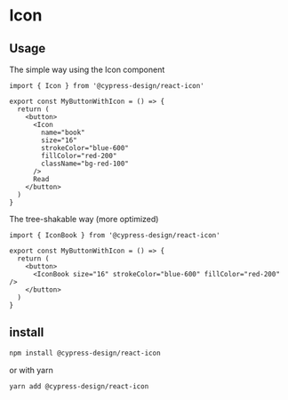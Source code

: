 # Icon

## Usage

The simple way using the Icon component

```tsx
import { Icon } from '@cypress-design/react-icon'

export const MyButtonWithIcon = () => {
  return (
    <button>
      <Icon
        name="book"
        size="16"
        strokeColor="blue-600"
        fillColor="red-200"
        className="bg-red-100"
      />
      Read
    </button>
  )
}
```

The tree-shakable way (more optimized)

```tsx
import { IconBook } from '@cypress-design/react-icon'

export const MyButtonWithIcon = () => {
  return (
    <button>
      <IconBook size="16" strokeColor="blue-600" fillColor="red-200" />
    </button>
  )
}
```

## install

```bash
npm install @cypress-design/react-icon
```

or with yarn

```bash
yarn add @cypress-design/react-icon
```
